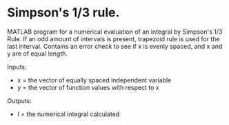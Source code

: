 # Simpson's 1/3 rule.

MATLAB program for a numerical evaluation of an integral by Simpson's 1/3 Rule. If an odd amount of intervals is present, trapezoid rule is used for the last interval.  Contains an error check to see if x is evenly spaced, and x and y are of equal length.<br />

Inputs:
-  x = the vector of equally spaced independent variable
-  y = the vector of function values with respect to x<br />

Outputs:
-  I = the numerical integral calculated
